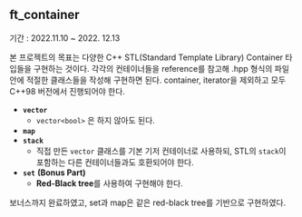 ft_container
------------
기간 : 2022.11.10 ~ 2022. 12.13

본 프로젝트의 목표는 다양한 C++ STL(Standard Template Library) Container 타입들을 구현하는 것이다. 각각의 컨테이너들을 reference를 참고해 <container>.hpp 형식의 파일안에 적절한 클래스들을 작성해 구현하면 된다. container, iterator을 제외하고 모두 C++98 버전에서 진행되어야 한다.

- **`vector`**
    - `vector<bool>` 은 하지 않아도 된다.
- **`map`**
- **`stack`**
    - 직접 만든 `vector` 클래스를 기본 기저 컨테이너로 사용하되, STL의 `stack`이 포함하는 다른 컨테이너들과도 호환되어야 한다.
- **`set`** **(Bonus Part)**
    - **Red-Black tree**를 사용하여 구현해야 한다.

보너스까지 완료하였고, set과 map은 같은 red-black tree를 기반으로 구현하였다.
